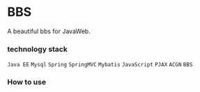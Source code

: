 ﻿# BBS
A beautiful bbs for JavaWeb.


### technology stack

`Java EE`  `Mysql`  `Spring` `SpringMVC`  `Mybatis`  `JavaScript` `PJAX`
`ACGN`  `BBS`


### How to use

